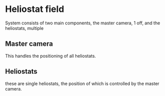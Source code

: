 # Heliostat field

System consists of two main components, the master camera, 1 off, and the heliostats, multiple

## Master camera
This handles the positioning of all heliostats.

## Heliostats
these are single heliostats, the position of which is controlled by the master camera.
